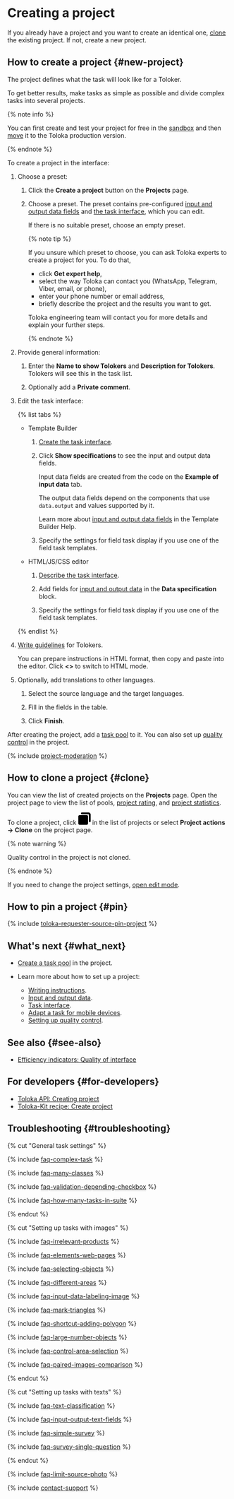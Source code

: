# Creating a project

If you already have a project and you want to create an identical one, [clone](#clone) the existing project. If not, create a new project.

## How to create a project {#new-project}

The project defines what the task will look like for a Toloker.

To get better results, make tasks as simple as possible and divide complex tasks into several projects.

{% note info %}

You can first create and test your project for free in the [sandbox](sandbox.md) and then [move](sandbox.md#export) it to the Toloka production version.

{% endnote %}

To create a project in the interface:

1. Choose a preset:

    1. Click the **Create a project** button on the **Projects** page.

    1. Choose a preset. The preset contains pre-configured [input and output data fields](incoming.md) and [the task interface](spec.md), which you can edit.

        If there is no suitable preset, choose an empty preset.

        {% note tip %}

        If you unsure which preset to choose, you can ask Toloka experts to create a project for you. To do that,

        - click **Get expert help**,
        - select the way Toloka can contact you (WhatsApp, Telegram, Viber, email, or phone),
        - enter your phone number or email address,
        - briefly describe the project and the results you want to get.

        Toloka engineering team will contact you for more details and explain your further steps.

        {% endnote %}

1. Provide general information:

    1. Enter the **Name to show Tolokers** and **Description for Tolokers**. Tolokers will see this in the task list.

    1. Optionally add a **Private comment**.

1. Edit the task interface:

    {% list tabs %}

    - Template Builder

      1. [Create the task interface](../../template-builder/index.md).

      1. Click **Show specifications** to see the input and output data fields.

          Input data fields are created from the code on the **Example of input data** tab.

          The output data fields depend on the components that use `data.output` and values supported by it.

          Learn more about [input and output data fields](../../template-builder/operations/create-specs.md) in the Template Builder Help.

      1. Specify the settings for field task display if you use one of the field task templates.

    - HTML/JS/CSS editor

      1. [Describe the task interface](spec.md).

      1. Add fields for [input and output data](incoming.md) in the **Data specification** block.

      1. Specify the settings for field task display if you use one of the field task templates.

    {% endlist %}

1. [Write guidelines](instruction.md) for Tolokers.

    You can prepare instructions in HTML format, then copy and paste into the editor. Click **<>** to switch to HTML mode.

1. Optionally, add translations to other languages.

    1. Select the source language and the target languages.

    1. Fill in the fields in the table.

    1. Click **Finish**.

After creating the project, add a [task pool](pool-main.md) to it. You can also set up [quality control](control.md) in the project.

{% include [project-moderation](../_includes/toloka-requester-source/id-toloka-requester-source/project-moderation.md) %}

## How to clone a project {#clone}

You can view the list of created projects on the **Projects** page. Open the project page to view the list of pools, [project rating](project_rating_stat.md), and [project statistics](project-statistic.md).

To clone a project, click ![](../_images/location-job/project/clone-project.svg) in the list of projects or select **Project actions → Clone** on the project page.

{% note warning %}

Quality control in the project is not cloned.

{% endnote %}

If you need to change the project settings, [open edit mode](edit-project.md).

## How to pin a project {#pin}

{% include [toloka-requester-source-pin-project](../_includes/toloka-requester-source/id-toloka-requester-source/pin-project.md) %}

## What's next {#what_next}

- [Create a task pool](pool-main.md) in the project.
- Learn more about how to set up a project:

    - [Writing instructions](instruction.md).
    - [Input and output data](incoming.md).
    - [Task interface](spec.md).
    - [Adapt a task for mobile devices](mobile.md).
    - [Setting up quality control](project-qa.md).

## See also {#see-also}

- [Efficiency indicators: Quality of interface](./efficiency-metrics/interface-quality.md)

## For developers {#for-developers}

- [Toloka API: Creating project](https://toloka.ai/docs/api/api-reference/#post-/projects)
- [Toloka-Kit recipe: Create project](../../toloka-kit/recipes/create-project.md)

## Troubleshooting {#troubleshooting}

{% cut "General task settings" %}

{% include [faq-complex-task](../_includes/faq/questions-about-templates/complex-task.md) %}

{% include [faq-many-classes](../_includes/faq/project-settings/many-classes.md) %}

{% include [faq-validation-depending-checkbox](../_includes/faq/questions-about-templates/validation-depending-checkbox.md) %}

{% include [faq-how-many-tasks-in-suite](../_includes/faq/adding-tasks-to-the-pool/how-many-tasks-in-suite.md) %}

{% endcut %}

{% cut "Setting up tasks with images" %}

{% include [faq-irrelevant-products](../_includes/faq/questions-about-templates/irrelevant-products.md) %}

{% include [faq-elements-web-pages](../_includes/faq/questions-about-templates/elements-web-pages.md) %}

{% include [faq-selecting-objects](../_includes/faq/questions-about-templates/selecting-objects.md) %}

{% include [faq-different-areas](../_includes/faq/questions-about-templates/different-areas.md) %}

{% include [faq-input-data-labeling-image](../_includes/faq/questions-about-templates/input-data-labeling-image.md) %}

{% include [faq-mark-triangles](../_includes/faq/questions-about-templates/mark-triangles.md) %}

{% include [faq-shortcut-adding-polygon](../_includes/faq/questions-about-templates/shortcut-adding-polygon.md) %}

{% include [faq-large-number-objects](../_includes/faq/questions-about-templates/large-number-objects.md) %}

{% include [faq-control-area-selection](../_includes/faq/questions-about-templates/control-area-selection.md) %}

{% include [faq-paired-images-comparison](../_includes/faq/questions-about-templates/paired-images-comparison.md) %}

{% endcut %}

{% cut "Setting up tasks with texts" %}

{% include [faq-text-classification](../_includes/faq/questions-about-templates/text-classification.md) %}

{% include [faq-input-output-text-fields](../_includes/faq/questions-about-templates/input-output-text-fields.md) %}

{% include [faq-simple-survey](../_includes/faq/questions-about-templates/simple-survey.md) %}

{% include [faq-survey-single-question](../_includes/faq/questions-about-templates/survey-single-question.md) %}

{% endcut %}

{% include [faq-limit-source-photo](../_includes/faq/questions-about-templates/limit-source-photo.md) %}

{% include [contact-support](../_includes/contact-support.md) %}